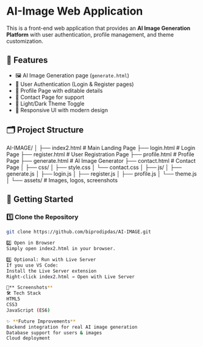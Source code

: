 # AI-Image Web Application

This is a front-end web application that provides an **AI Image Generation Platform** with user authentication, profile management, and theme customization.

## 📌 Features
- 🖼️ AI Image Generation page (`generate.html`)
- 🔑 User Authentication (Login & Register pages)
- 👤 Profile Page with editable details
- 📩 Contact Page for support
- 🎨 Light/Dark Theme Toggle
- 📱 Responsive UI with modern design

## 🗂️ Project Structure
AI-IMAGE/
│
├── index2.html # Main Landing Page
├── login.html # Login Page
├── register.html # User Registration Page
├── profile.html # Profile Page
├── generate.html # AI Image Generator
├── contact.html # Contact Page
│
├── css/
│ ├── style.css
│ └── contact.css
│
├── js/
│ ├── generate.js
│ ├── login.js
│ ├── register.js
│ ├── profile.js
│ └── theme.js
│
└── assets/ # Images, logos, screenshots

## 🚀 Getting Started

### 1️⃣ Clone the Repository
```bash
git clone https://github.com/biprodipdas/AI-IMAGE.git

2️⃣ Open in Browser
Simply open index2.html in your browser.

3️⃣ Optional: Run with Live Server
If you use VS Code:
Install the Live Server extension
Right-click index2.html → Open with Live Server

📸** Screenshots**
🛠️ Tech Stack
HTML5
CSS3
JavaScript (ES6)

✨ **Future Improvements**
Backend integration for real AI image generation
Database support for users & images
Cloud deployment
